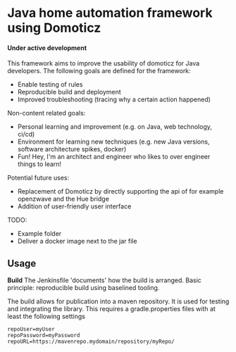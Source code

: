 # Java home automation framework using Domoticz
#### Under active development
This framework aims to improve the usability of domoticz for Java developers. The following goals are defined for the framework:
- Enable testing of rules
- Reproducible build and deployment
- Improved troubleshooting (tracing why a certain action happened)

Non-content related goals:
- Personal learning and improvement (e.g. on Java, web technology, ci/cd)
- Environment for learning new techniques (e.g. new Java versions, software architecture spikes, docker)
- Fun! Hey, I'm an architect and engineer who likes to over engineer things to learn!

Potential future uses:
- Replacement of Domoticz by directly supporting the api of for example openzwave and the Hue bridge
- Addition of user-friendly user interface

TODO:
- Example folder
- Deliver a docker image next to the jar file

## Usage
**Build**
The Jenkinsfile 'documents' how the build is arranged. Basic principle: reproducible build using baselined tooling.

The build allows for publication into a maven repository. It is used for testing and integrating the library. This requires a gradle.properties files with at least the following settings
```
repoUser=myUser
repoPassword=myPassword
repoURL=https://mavenrepo.mydomain/repository/myRepo/
```
